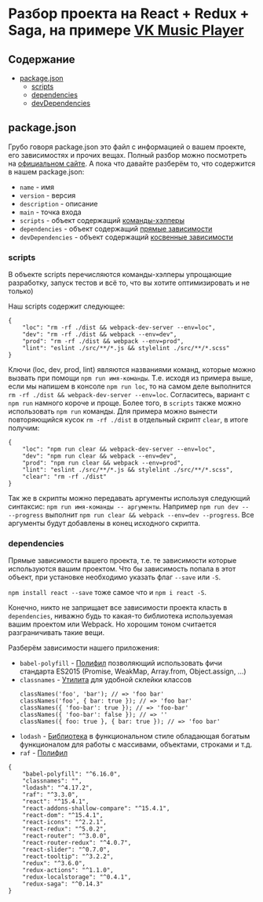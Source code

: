 # Разбор проекта на React + Redux + Saga, на примере [VK Music Player](http://vkmsc.com/)

## Содержание
* [package.json](#packagejson)
	* [scripts](#scripts)
	* [dependencies](#dependencies)
	* [devDependencies](#devDependencies)

## package.json
Грубо говоря package.json это файл с информацией о вашем проекте, его зависимостях и прочих вещах.
Полный разбор можно посмотреть на [официальном сайте](https://docs.npmjs.com/files/package.json).
А пока что давайте разберём то, что содержится в нашем package.json:

* `name` - имя
* `version` - версия
* `description` - описание
* `main` - точка входа
* `scripts` - объект содержащий [команды-хэлперы](#scripts)
* `dependencies` - объект содержащий [прямые зависимости](#dependencies)
* `devDependencies` - объект содержащий [косвенные зависимости](#devDependencies)

### scripts
В объекте scripts  перечисляются команды-хэлперы упрощающие разработку, запуск тестов и всё то, что вы хотите оптимизировать и не только)

Наш scripts содержит следующее:
```
{
	"loc": "rm -rf ./dist && webpack-dev-server --env=loc",
	"dev": "rm -rf ./dist && webpack --env=dev",
	"prod": "rm -rf ./dist && webpack --env=prod",
	"lint": "eslint ./src/**/*.js && stylelint ./src/**/*.scss"
}
```

Ключи (loc, dev, prod, lint) являются названиями команд, которые можно вызвать при помощи `npm run имя-команды`.
Т.е. исходя из примера выше, если мы напишем в консоле `npm run loc`, то на самом деле выполнится `rm -rf ./dist && webpack-dev-server --env=loc`.
Согласитесь, вариант с `npm run` намного короче и проще.
Более того, в `scripts` также можно использовать `npm run` команды.
Для примера можно вынести повторяющийся кусок `rm -rf ./dist` в отдельный скрипт `clear`, в итоге получим:

```
{
	"loc": "npm run clear && webpack-dev-server --env=loc",
	"dev": "npm run clear && webpack --env=dev",
	"prod": "npm run clear && webpack --env=prod",
	"lint": "eslint ./src/**/*.js && stylelint ./src/**/*.scss",
	"clear": "rm -rf ./dist"
}
```

Так же в скрипты можно передавать аргументы используя следующий синтаксис: `npm run имя-команды -- аргументы`.
Например `npm run dev -- --progress` выполнит `npm run clear && webpack --env=dev --progress`.
Все аргументы будут добавлены в конец исходного скрипта.

### dependencies

Прямые зависимости вашего проекта, т.е. те зависимости которые используются вашим проектом.
Что бы зависимость попала в этот объект, при установке необходимо указать флаг `--save` или `-S`.

`npm install react --save` тоже самое что и `npm i react -S`.

Конечно, никто не заприщает все зависимости проекта класть в `dependencies`, ниважно будь то какая-то библиотека используемая вашим проектом или Webpack.
Но хорошим тоном считается разграничивать такие вещи.

Разберём зависимости нашего приложения:

* `babel-polyfill` - [Полифил](https://babeljs.io/docs/usage/polyfill/) позволяющий использовать фичи стандарта ES2015 (Promise, WeakMap, Array.from, Object.assign, ...)
* `classnames` - [Утилита](https://github.com/JedWatson/classnames) для удобной склейки классов
	```
	classNames('foo', 'bar'); // => 'foo bar'
	classNames('foo', { bar: true }); // => 'foo bar'
	classNames({ 'foo-bar': true }); // => 'foo-bar'
	classNames({ 'foo-bar': false }); // => ''
	classNames({ foo: true }, { bar: true }); // => 'foo bar'
	```
* `lodash` - [Библиотека](https://lodash.com/docs/4.17.4) в функциональном стиле обладающая богатым функционалом для работы с массивами, объектами, строками и т.д.
* `raf` - [Полифил](http://html5.by/blog/what-is-requestanimationframe/)
```
{
	"babel-polyfill": "^6.16.0",
	"classnames": "",
	"lodash": "^4.17.2",
	"raf": "^3.3.0",
	"react": "^15.4.1",
	"react-addons-shallow-compare": "^15.4.1",
	"react-dom": "^15.4.1",
	"react-icons": "^2.2.1",
	"react-redux": "^5.0.2",
	"react-router": "^3.0.0",
	"react-router-redux": "^4.0.7",
	"react-slider": "^0.7.0",
	"react-tooltip": "^3.2.2",
	"redux": "^3.6.0",
	"redux-actions": "^1.1.0",
	"redux-localstorage": "^0.4.1",
	"redux-saga": "^0.14.3"
}
```
